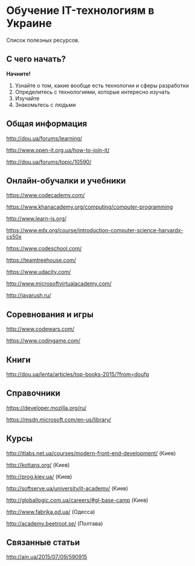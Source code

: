 # Обучение IT-технологиям в Украине

Список полезных ресурсов.

## С чего начать?
__Начните!__

1. Узнайте о том, какие вообще есть технологии и сферы разработки
2. Определитесь с технологиями, которые интересно изучать
3. Изучайте
4. Знакомьтесь с людьми


## Общая информация
http://dou.ua/forums/learning/

http://www.open-it.org.ua/how-to-join-it/

http://dou.ua/forums/topic/10590/

## Онлайн-обучалки и учебники

https://www.codecademy.com/

https://www.khanacademy.org/computing/computer-programming

http://www.learn-js.org/

https://www.edx.org/course/introduction-computer-science-harvardx-cs50x

https://www.codeschool.com/

https://teamtreehouse.com/

https://www.udacity.com/

http://www.microsoftvirtualacademy.com/

http://javarush.ru/

## Соревнования и игры
http://www.codewars.com/

https://www.codingame.com/


## Книги
http://dou.ua/lenta/articles/top-books-2015/?from=doufp

## Справочники
https://developer.mozilla.org/ru/

https://msdn.microsoft.com/en-us/library/

## Курсы
http://itlabs.net.ua/courses/modern-front-end-development/ (Киев)

http://kottans.org/ (Киев)

http://prog.kiev.ua/ (Киев)

http://softserve.ua/university/it-academy/ (Киев)

http://globallogic.com.ua/careers/#gl-base-camp (Киев)

http://www.fabrika.od.ua/ (Одесса)

http://academy.beetroot.se/ (Полтава)

## Связанные статьи
http://ain.ua/2015/07/09/590915
